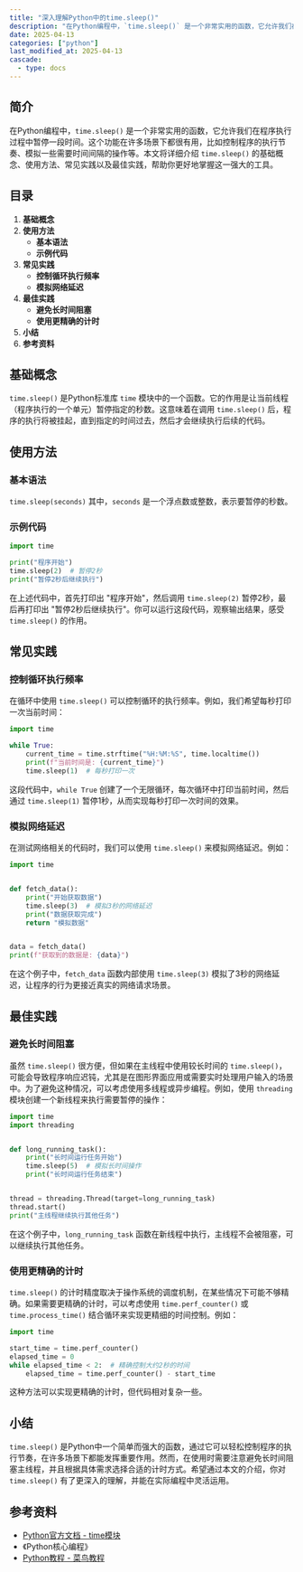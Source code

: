 ```yaml
---
title: "深入理解Python中的time.sleep()"
description: "在Python编程中，`time.sleep()` 是一个非常实用的函数，它允许我们在程序执行过程中暂停一段时间。这个功能在许多场景下都很有用，比如控制程序的执行节奏、模拟一些需要时间间隔的操作等。本文将详细介绍 `time.sleep()` 的基础概念、使用方法、常见实践以及最佳实践，帮助你更好地掌握这一强大的工具。"
date: 2025-04-13
categories: ["python"]
last_modified_at: 2025-04-13
cascade:
  - type: docs
---
```



## 简介
在Python编程中，`time.sleep()` 是一个非常实用的函数，它允许我们在程序执行过程中暂停一段时间。这个功能在许多场景下都很有用，比如控制程序的执行节奏、模拟一些需要时间间隔的操作等。本文将详细介绍 `time.sleep()` 的基础概念、使用方法、常见实践以及最佳实践，帮助你更好地掌握这一强大的工具。

<!-- more -->
## 目录
1. **基础概念**
2. **使用方法**
    - **基本语法**
    - **示例代码**
3. **常见实践**
    - **控制循环执行频率**
    - **模拟网络延迟**
4. **最佳实践**
    - **避免长时间阻塞**
    - **使用更精确的计时**
5. **小结**
6. **参考资料**

## 基础概念
`time.sleep()` 是Python标准库 `time` 模块中的一个函数。它的作用是让当前线程（程序执行的一个单元）暂停指定的秒数。这意味着在调用 `time.sleep()` 后，程序的执行将被挂起，直到指定的时间过去，然后才会继续执行后续的代码。

## 使用方法
### 基本语法
`time.sleep(seconds)`
其中，`seconds` 是一个浮点数或整数，表示要暂停的秒数。

### 示例代码
```python
import time

print("程序开始")
time.sleep(2)  # 暂停2秒
print("暂停2秒后继续执行")
```
在上述代码中，首先打印出 "程序开始"，然后调用 `time.sleep(2)` 暂停2秒，最后再打印出 "暂停2秒后继续执行"。你可以运行这段代码，观察输出结果，感受 `time.sleep()` 的作用。

## 常见实践
### 控制循环执行频率
在循环中使用 `time.sleep()` 可以控制循环的执行频率。例如，我们希望每秒打印一次当前时间：
```python
import time

while True:
    current_time = time.strftime("%H:%M:%S", time.localtime())
    print(f"当前时间是: {current_time}")
    time.sleep(1)  # 每秒打印一次
```
这段代码中，`while True` 创建了一个无限循环，每次循环中打印当前时间，然后通过 `time.sleep(1)` 暂停1秒，从而实现每秒打印一次时间的效果。

### 模拟网络延迟
在测试网络相关的代码时，我们可以使用 `time.sleep()` 来模拟网络延迟。例如：
```python
import time


def fetch_data():
    print("开始获取数据")
    time.sleep(3)  # 模拟3秒的网络延迟
    print("数据获取完成")
    return "模拟数据"


data = fetch_data()
print(f"获取到的数据是: {data}")
```
在这个例子中，`fetch_data` 函数内部使用 `time.sleep(3)` 模拟了3秒的网络延迟，让程序的行为更接近真实的网络请求场景。

## 最佳实践
### 避免长时间阻塞
虽然 `time.sleep()` 很方便，但如果在主线程中使用较长时间的 `time.sleep()`，可能会导致程序响应迟钝，尤其是在图形界面应用或需要实时处理用户输入的场景中。为了避免这种情况，可以考虑使用多线程或异步编程。例如，使用 `threading` 模块创建一个新线程来执行需要暂停的操作：
```python
import time
import threading


def long_running_task():
    print("长时间运行任务开始")
    time.sleep(5)  # 模拟长时间操作
    print("长时间运行任务结束")


thread = threading.Thread(target=long_running_task)
thread.start()
print("主线程继续执行其他任务")
```
在这个例子中，`long_running_task` 函数在新线程中执行，主线程不会被阻塞，可以继续执行其他任务。

### 使用更精确的计时
`time.sleep()` 的计时精度取决于操作系统的调度机制，在某些情况下可能不够精确。如果需要更精确的计时，可以考虑使用 `time.perf_counter()` 或 `time.process_time()` 结合循环来实现更精细的时间控制。例如：
```python
import time

start_time = time.perf_counter()
elapsed_time = 0
while elapsed_time < 2:  # 精确控制大约2秒的时间
    elapsed_time = time.perf_counter() - start_time
```
这种方法可以实现更精确的计时，但代码相对复杂一些。

## 小结
`time.sleep()` 是Python中一个简单而强大的函数，通过它可以轻松控制程序的执行节奏，在许多场景下都能发挥重要作用。然而，在使用时需要注意避免长时间阻塞主线程，并且根据具体需求选择合适的计时方式。希望通过本文的介绍，你对 `time.sleep()` 有了更深入的理解，并能在实际编程中灵活运用。

## 参考资料
- [Python官方文档 - time模块](https://docs.python.org/3/library/time.html)
- 《Python核心编程》
- [Python教程 - 菜鸟教程](https://www.runoob.com/python3/python3-time.html)